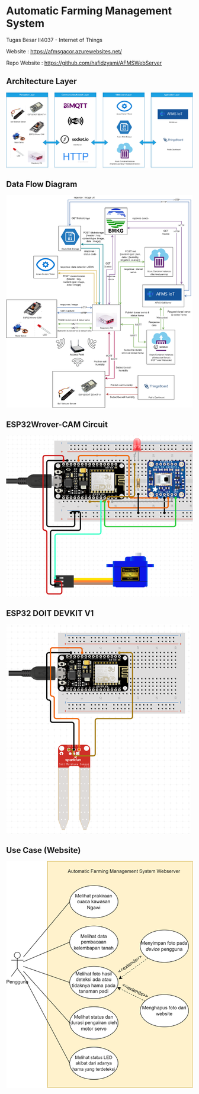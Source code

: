 # Automatic Farming Management System

Tugas Besar II4037 - Internet of Things

Website : 
https://afmsgacor.azurewebsites.net/

Repo Website :
https://github.com/hafidzyami/AFMSWebServer

## Architecture Layer
![Architecture](images/TubesIoTLayer.png)

## Data Flow Diagram
![Architecture](images/DFDIoTFixParah.png)

## ESP32Wrover-CAM Circuit
![Architecture](images/modelIoT.png)

## ESP32 DOIT DEVKIT V1
![Architecture](images/modelIoT2.png)

## Use Case (Website)
![Architecture](images/usecaseIoT.png)
